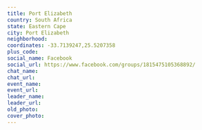 ```yaml
---
title: Port Elizabeth
country: South Africa
state: Eastern Cape
city: Port Elizabeth
neighborhood: 
coordinates: -33.7139247,25.5207358
plus_code:
social_name: Facebook
social_url: https://www.facebook.com/groups/1815475105368892/
chat_name:
chat_url:
event_name:
event_url:
leader_name:
leader_url:
old_photo: 
cover_photo:
---
```

